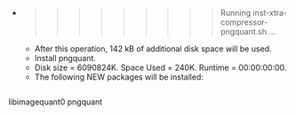 * >>>>>>>>> Running inst-xtra-compressor-pngquant.sh ...
  * After this operation, 142 kB of additional disk space will be used.
  * Install pngquant.
  * Disk size = 6090824K. Space Used = 240K. Runtime = 00:00:00:00.
  * The following NEW packages will be installed:
  ```bash
libimagequant0 pngquant
  ```
